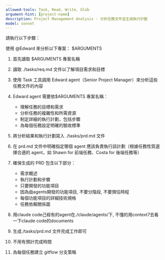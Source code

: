 ```yaml
---
allowed-tools: Task, Read, Write, Glob
argument-hint: [project-name]
description: Project Management Analysis - 分析任務文件並生成執行計劃
model: sonnet
---
```


請執行以下步驟：

使用 @Edward 來分析以下專案：
$ARGUMENTS

1. 首先讀取 $ARGUMENTS 專案名稱

2. 讀取 ./tasks/req.md 文件以了解項目需求和目標

3. 使用 Task 工具調用 Edward agent（Senior Project Manager）來分析這些任務文件的內容

4. Edward agent 需要依$ARGUMENTS 專案名稱：
   - 理解任務的目標和需求
   - 分析任務的複雜性和所需資源
   - 制定詳細的執行計劃，包括步驟
   - 為每個任務設定明確的驗收標準

5. 將分析結果和執行計劃寫入 ./tasks/prd.md 文件

6. 在 prd.md 文件中明確指定哪個 agent 應該負責執行該計劃（根據任務性質選擇合適的 agent，如 Shawn for 前端任務、Costa for 後端任務等）

7. 確保生成的 PRD 包含以下部分：
   - 需求概述
   - 執行計劃和步驟
   - 只要開發的功能項目
   - 因為由agents開發的功能項目, 不要分階段, 不要預估時程
   - 每個功能項目的詳細技術規格
   - 任務依賴關係圖

8. 用claude code己經有的agent在./claude/agents/下,  不懂的用context7去看一下claude code的documents 

9. 生成./tasks/prd.md 文件完成工作即可

10. 不用有預計完成時間

11. 為每個任務建立 gitflow 分支策略